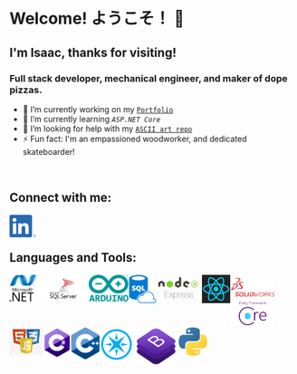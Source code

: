 # Welcome! ようこそ！ 👋


## I'm Isaac, thanks for visiting!
### Full stack developer, mechanical engineer, and maker of dope pizzas.

- 🔭 I’m currently working on my [`Portfolio`](https://github.com/anthonybench/MyPortfolio)
- 🌱 I’m currently learning *`ASP.NET Core`*
- 🤔 I’m looking for help with my [`ASCII art repo`](https://github.com/anthonybench/ASCII_art)
- ⚡ Fun fact: I'm an empassioned woodworker, and dedicated skateboarder!

<br />

## Connect with me:
[<img align="left" alt="LinkedIn" src="img/LI-In-Bug.png" height="40" />](https://www.linkedin.com/in/anthonybench/)

<br /><br />

## Languages and Tools:
<img align="left" alt="ASP.NET" src="img/dotnet.png" width="50"/> 
<img align="left" alt="SQL Server" src="img/sqlServer.png" width="90" /> 
<img align="left" alt="Arduino" src="img/arduino_logo.png" width="70" /> 
<img align="left" alt="SQL" src="img/sql.png" width="50" /> 
<img align="left" alt="Node + Express" src="img/node+express.png" width="80" /> 
<img align="left" alt="React" src="img/react.png" width="50" /> 
<img align="left" alt="SolidWorks" src="img/solidworks_logo.png" width="80" /> 
<img align="left" alt="Entity Framework Core" src="img/efcore.png" width="80" /> 
<img align="left" alt="Web Broswer Stack" src="img/html-js-css.png" width="59" /> 
<img align="left" alt="C Sharp" src="img/Csharp_logo.png" width="50" /> 
<img align="left" alt="C plusplus" src="img/cpp_logo.png" width="50" /> 
<img align="left" alt="Particle Photon" src="img/photon_logo.png" width="60" /> 
<img align="left" alt="BootStrap" src="img/bootstrap.png" width="80" /> 
<img align="left" alt="Python" src="img/python_logo.png" width="50" /> 
